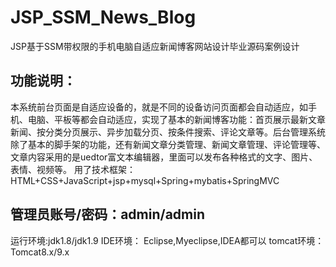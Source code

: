 # JSP_SSM_News_Blog
JSP基于SSM带权限的手机电脑自适应新闻博客网站设计毕业源码案例设计

## 功能说明：
  本系统前台页面是自适应设备的，就是不同的设备访问页面都会自动适应，如手机、电脑、平板等都会自动适应，实现了基本的新闻博客功能：首页展示最新文章新闻、按分类分页展示、异步加载分页、按条件搜索、评论文章等。后台管理系统除了基本的脚手架的功能，还有新闻文章分类管理、新闻文章管理、评论管理等、文章内容采用的是uedtor富文本编辑器，里面可以发布各种格式的文字、图片、表情、视频等。
  用了技术框架： HTML+CSS+JavaScript+jsp+mysql+Spring+mybatis+SpringMVC

## 管理员账号/密码：admin/admin

运行环境:jdk1.8/jdk1.9
IDE环境： Eclipse,Myeclipse,IDEA都可以
tomcat环境： Tomcat8.x/9.x
